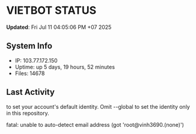 # VIETBOT STATUS
**Updated**: Fri Jul 11 04:05:06 PM +07 2025

## System Info
- IP: 103.77.172.150
- Uptime: up 5 days, 19 hours, 52 minutes
- Files: 14678

## Last Activity

to set your account's default identity.
Omit --global to set the identity only in this repository.

fatal: unable to auto-detect email address (got 'root@vinh3690.(none)')
